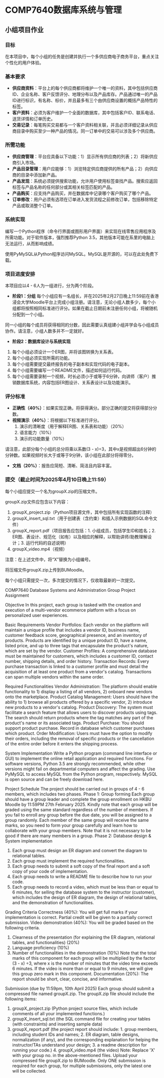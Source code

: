 # COMP7640数据库系统与管理
## 小组项目作业
### 目标
在本项目中，每个小组的任务是创建并执行一个多供应商电子商务平台，重点关注个性化的用户体验。
### 基本要求
- **供应商资料**：平台上的每个供应商都将维护一个唯一的资料，其中包括供应商ID、企业名称、客户反馈评分、地理分布以及产品库存。产品通过唯一的产品ID进行标识，有名称、标价，并且最多有三个由供应商设置的概括产品特性的标签。
- **客户资料**：必须为客户维护一个全面的数据库，其中包括客户ID、联系电话、送货详情和订单历史。
- **交易记录**：每笔购买交易都与一个客户资料相关联，并且必须详细记录从供应商目录中购买至少一种产品的情况。同一订单中的交易可以涉及多个供应商。
### 所需功能
- **供应商管理**：平台应具备以下功能：1）显示所有供应商的列表；2）将新供应商引入市场。
- **产品目录管理**：用户应能够：1）浏览特定供应商提供的所有产品；2）向供应商的目录中添加新产品。
- **产品发现**：系统必须提供搜索功能，允许用户使用标签查找产品。搜索应返回标签与产品名称的任何部分或其相关标签匹配的产品。
- **产品购买**：应支持产品购买，并在数据库中记录哪个客户购买了哪个产品。
- **订单修改**：用户必须有选项在订单进入发货流程之前修改订单，包括移除特定产品或取消整个订单。
### 系统实现
编写一个Python程序（命令行界面或图形用户界面）来实现在线零售应用程序及所需功能。对于软件版本，强烈推荐Python 3.5，其他版本可能在系里的电脑上无法运行，从而影响成绩。

使用PyMySQL从Python程序访问MySQL。MySQL是开源的，可以在此处免费下载。
### 项目进度安排
本项目应以4 - 6人为一组进行，分为两个阶段。
- **阶段1：分组**
每个小组应有一名组长，并在2025年2月27日晚上11:59前在香港浸会大学Moodle平台上完成小组注册。请注意，无论小组人数多少，每个小组都将按照相同标准进行评分。如果在截止日期前未注册任何小组，将被随机分配到一个小组。

同一小组的每个成员将获得相同的分数，因此需要认真组建小组并学会与小组成员协作。请注意，小组人数多并不一定就好。
- **阶段2：数据库设计与系统实现**
1. 每个小组必须设计一个ER图，并将该图转换为关系表。
2. 每个小组必须实现所需的功能。
3. 每个小组需要提交最终报告的电子副本和实现代码的电子副本。
4. 每个小组需要编写一个README文件，描述如何运行代码。
5. 每个小组需要录制一个视频，时长必须小于或等于6分钟，向讲师（客户）推销数据库系统，内容包括ER图设计、关系表设计以及功能演示。
### 评分标准
- **正确性（40%）**：如果实现正确，将获得满分。部分正确的提交将获得部分分数。
- **视频演示（40%）**：将根据以下标准进行评分。
    1. 演示的清晰度（用于解释ER图、关系表和功能）（20%）
    2. 语言能力（10%）
    3. 演示的功能数量（10%）

请注意，此部分每个小组的总分将乘以系数(3 - x)÷3，其中x是视频超出6分钟的分钟数。如果视频时长大于或等于9分钟，该小组在此部分将得零分。
- **文档（20%）**：报告应简短、清晰、简洁且内容丰富。
### 提交（截止时间为2025年4月10日晚上11:59）
每个小组应提交一个名为groupX.zip的压缩文件。

groupX.zip文件应包含以下内容：
1. groupX_project.zip（Python项目源文件，其中包括所有实现函数的注释）
2. groupX_insert_sql.txt（用于创建表（含约束）和插入示例数据的SQL命令文件）
3. groupX_report.pdf（项目报告应包括：1. 小组成员，包括学生ID和姓名；2. ER图、表设计、规范化（如有）以及相应的解释，以帮助讲师/助教理解设计；3. 运行代码的自述说明）
4. groupX_video.mp4（视频）

注意：在上述文件中，将“X”替换为小组编号。

将压缩文件groupX.zip上传到BUMoodle。

每个小组只需提交一次，多次提交的情况下，仅收取最新的一次提交。

COMP7640 Database Systems and Administration
Group Project Assignment

Objective
In this project, each group is tasked with the creation and execution of a multi-vendor ecommerce platform with a focus on personalized user experiences.

Basic Requirements
Vendor Portfolios: Each vendor on the platform will maintain a unique profile that includes a vendor ID, business name, customer feedback score, geographical presence, and an inventory of products. Products are identified by a unique product ID, have a name, listed price, and up to three tags that encapsulate the product's nature, which are set by the vendor.
Customer Profiles: A comprehensive database must be maintained for customers, which includes a customer ID, contact number, shipping details, and order history.
Transaction Records: Every purchase transaction is linked to a customer profile and must detail the acquisition of at least one product from a vendor's catalog. Transactions can span multiple vendors within the same order.

Required Functionalities
Vendor Administration: The platform should enable functionality to 1) display a listing of all vendors, 2) onboard new vendors onto the marketplace.
Product Catalog Management: Users should have the ability to 1) browse all products offered by a specific vendor, 2) introduce new products to a vendor's catalog.
Product Discovery: The system must facilitate a search feature that allows users to discover products using tags. The search should return products where the tag matches any part of the product's name or its associated tags.
Product Purchase: You should support product purchase. Record in database which customer purchases which product.
Order Modification: Users must have the option to modify their orders, including the removal of specific products or the cancellation of the entire order before it enters the shipping process.

System Implementation
Write a Python program (command line interface or GUI) to implement the online retail application and required functions. For software versions, Python 3.5 are strongly recommended, while other versions might fail on departmental computers and affect the grading.
Use PyMySQL to access MySQL from the Python program, respectively. MySQL is open source and can be freely download here.

Project Schedule
The project should be carried out in groups of 4 - 6 members, which includes two phases.
Phase 1: Group forming
Each group should have a group leader and complete the group enrollment on HKBU Moodle by 11:59PM 27th February 2025. Kindly note that each group will be graded using the same standard regardless of the number of members. If you fail to enroll any group before the due date, you will be assigned to a group randomly.
Each member of the same group will receive the same marks, so you need to form your group carefully and learn how to collaborate with your group members. Note that it is not necessary to be good if there are many members in a group.
Phase 2: Database design & System implementation
1. Each group must design an ER diagram and convert the diagram to relational tables.
2. Each group must implement the required functionalities.
3. Each group needs to submit a soft copy of the final report and a soft copy of your code of implementation.
4. Each group needs to write a README file to describe how to run your code.
5. Each group needs to record a video, which must be less than or equal to 6 minutes, for selling the database system to the instructor (customer), which includes the design of ER diagram, the design of relational tables, and the demonstration of functionalities.

Grading Criteria
Correctness (40%): You will get full marks if your implementation is correct. Partial credit will be given to a partially correct submission.
Video demonstration (40%): You will be graded based on the following criteria.
1. Clearness of the presentation (for explaining the ER diagram, relational tables, and functionalities) (20%)
2. Language proficiency (10%)
3. Number of functionalities in the demonstration (10%)
Note that the total marks of this component for each group will be multiplied by the factor (3 - x) ÷3, where x is the number of minutes that the video time exceeds 6 minutes. If the video is more than or equal to 9 minutes, we will give this group zero mark in this component.
Documentation (20%): The report should be short, clear, concise, and informative.

Submission (due by 11:59pm, 10th April 2025)
Each group should submit a compressed file named groupX.zip.
The groupX.zip file should include the following items:
1. groupX_project.zip (Python project source files, which include comments of all your implemented functions.)
2. groupX_insert_sql.txt (the SQL command file for creating your tables (with constraints) and inserting sample data)
3. groupX_report.pdf (the project report should include: 1. group members, including student IDs and names; 2. ER diagram, table designs, normalization (if any), and the corresponding explanation for helping the instructor/TAs understand your design; 3. a readme description for running your code.) 4. groupX_video.mp4 (the video)
Note: Replace 'X' with your group no. in the above-mentioned files.
Upload your compressed file groupX.zip to BUMoodle.
Only ONE submission is required for each group, for multiple submissions, only the latest one will be collected.

